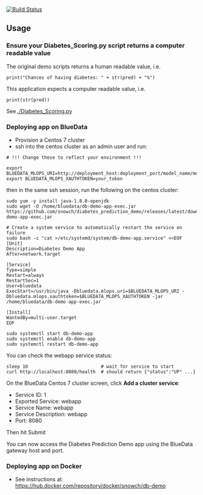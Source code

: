 [![Build Status](https://travis-ci.org/snowch/diabetes_prediction_demo.svg?branch=master)](https://travis-ci.org/snowch/diabetes_prediction_demo)

## Usage

### Ensure your Diabetes_Scoring.py script returns a computer readable value

The original demo scripts returns a human readable value, i.e.

```
print("Chances of having diabetes: " + str(pred) + "%")
```

This application expects a computer readable value, i.e.

```
print(str(pred))
```

See [./Diabetes_Scoring.py](./Diabetes_Scoring.py) 

### Deploying app on BlueData

- Provision a Centos 7 cluster
- ssh into the centos cluster as an admin user and run:

```
# !!! Change these to reflect your environment !!!

export BLUEDATA_MLOPS_URI=http://deployment_host:deployment_port/model_name/model_version/predict
export BLUEDATA_MLOPS_XAUTHTOKEN=your_token
```

then in the same ssh session, run the following on the centos cluster:

```
sudo yum -y install java-1.8.0-openjdk
sudo wget -O /home/bluedata/db-demo-app-exec.jar https://github.com/snowch/diabetes_prediction_demo/releases/latest/download/db-demo-app-exec.jar

# Create a system service to automatically restart the service on failure
sudo bash -c "cat >/etc/systemd/system/db-demo-app.service" <<EOF
[Unit]
Description=Diabetes Demo App
After=network.target

[Service]
Type=simple
Restart=always
RestartSec=1
User=bluedata
ExecStart=/usr/bin/java -Dbluedata.mlops.uri=$BLUEDATA_MLOPS_URI -Dbluedata.mlops.xauthtoken=$BLUEDATA_MLOPS_XAUTHTOKEN -jar /home/bluedata/db-demo-app-exec.jar

[Install]
WantedBy=multi-user.target
EOF

sudo systemctl start db-demo-app
sudo systemctl enable db-demo-app
sudo systemctl restart db-demo-app
```

You can check the webapp service status:

```
sleep 10                           # wait for service to start
curl http://localhost:8080/health  # should return {"status":"UP" ...}
```

On the BlueData Centos 7 cluster screen, click **Add a cluster service**:

- Service ID: 1
- Exported Service: webapp
- Service Name: webapp
- Service Description: webapp
- Port: 8080

Then hit Submit

You can now access the Diabetes Prediction Demo app using the BlueData gateway host and port.

### Deploying app on Docker

- See instructions at: https://hub.docker.com/repository/docker/snowch/db-demo
